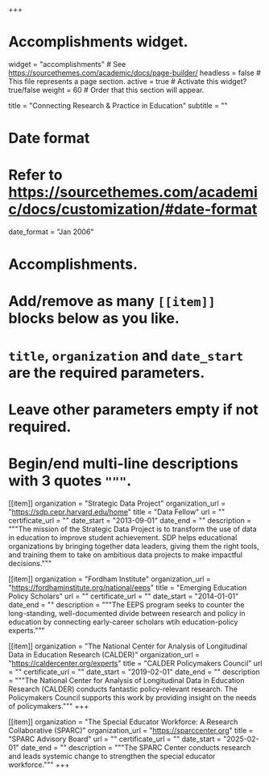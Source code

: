 +++
# Accomplishments widget.
widget = "accomplishments"  # See https://sourcethemes.com/academic/docs/page-builder/
headless = false  # This file represents a page section.
active = true  # Activate this widget? true/false
weight = 60  # Order that this section will appear.

title = "Connecting Research & Practice in Education"
subtitle = ""

# Date format
#   Refer to https://sourcethemes.com/academic/docs/customization/#date-format
date_format = "Jan 2006"

# Accomplishments.
#   Add/remove as many `[[item]]` blocks below as you like.
#   `title`, `organization` and `date_start` are the required parameters.
#   Leave other parameters empty if not required.
#   Begin/end multi-line descriptions with 3 quotes `"""`.

[[item]]
  organization = "Strategic Data Project"
  organization_url = "https://sdp.cepr.harvard.edu/home"
  title = "Data Fellow"
  url = ""
  certificate_url = ""
  date_start = "2013-09-01"
  date_end = ""
  description = """The mission of the Strategic Data Project is to transform the use of data in education to improve student achievement. SDP helps educational organizations by bringing together data leaders, giving them the right tools, and training them to take on ambitious data projects to make impactful decisions."""

[[item]]
  organization = "Fordham Institute"
  organization_url = "https://fordhaminstitute.org/national/eeps"
  title = "Emerging Education Policy Scholars"
  url = ""
  certificate_url = ""
  date_start = "2014-01-01"
  date_end = ""
  description = """The EEPS program seeks to counter the long-standing, well-documented divide between research and policy in education by connecting early-career scholars wtih education-policy experts."""

[[item]]
  organization = "The National Center for Analysis of Longitudinal Data in Education Research (CALDER)"
  organization_url = "https://caldercenter.org/experts"
  title = "CALDER Policymakers Council"
  url = ""
  certificate_url = ""
  date_start = "2019-02-01"
  date_end = ""
  description = """The National Center for Analysis of Longitudinal Data in Education Research (CALDER) conducts fantastic policy-relevant research. The Policymakers Council supports this work by providing insight on the needs of policymakers."""
+++

[[item]]
  organization = "The Special Educator Workforce: A Research Collaborative (SPARC)"
  organization_url = "https://sparccenter.org"
  title = "SPARC Advisory Board"
  url = ""
  certificate_url = ""
  date_start = "2025-02-01"
  date_end = ""
  description = """The SPARC Center conducts research and leads systemic change to strengthen the special educator workforce."""
+++
